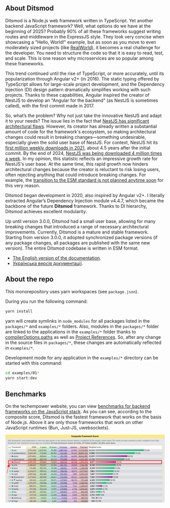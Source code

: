 ## About Ditsmod

Ditsmod is a Node.js web framework written in TypeScript. Yet another backend JavaScript framework? Well, what options do we have at the beginning of 2025? Probably 90% of all these frameworks suggest writing routes and middleware in the ExpressJS style. They look very concise when showcasing a "Hello, World!" example, but as soon as you move to even moderately sized projects (like [RealWorld][5]), it becomes a real challenge for the developer. You need to structure the code so that it is easy to read, test, and scale. This is one reason why microservices are so popular among these frameworks.

This trend continued until the rise of TypeScript, or more accurately, until its popularization through Angular v2+ (in 2016). The static typing offered by TypeScript allows for large-scale project development, and the Dependency Injection (DI) design pattern dramatically simplifies working with such projects. Thanks to these capabilities, Angular inspired the creator of NestJS to develop an "Angular for the backend" (as NestJS is sometimes called), with the first commit made in 2017.

So, what’s the problem? Why not just take the innovative NestJS and adapt it to your needs? The issue lies in the fact that [NestJS has significant architectural flaws][6]. However, its creator has already written a substantial amount of code for the framework's ecosystem, so making architectural changes could result in breaking changes—something undesirable, especially given the solid user base of NestJS. For context, NestJS hit its [first million weekly downloads in 2021][7], about 4.5 years after the initial commit. By the end of 2024, [NestJS was being downloaded 4 million times a week][9]. In my opinion, this statistic reflects an impressive growth rate for NestJS's user base. At the same time, this rapid growth now hinders architectural changes because the creator is reluctant to risk losing users, often rejecting anything that could introduce breaking changes. For example, the [transition to the ESM standard is not planned anytime soon][8] for this very reason.

Ditsmod began development in 2020, also inspired by Angular v2+. I literally extracted Angular’s Dependency Injection module v4.4.7, which became the backbone of the future **Ditsmod** framework. Thanks to DI hierarchy, Ditsmod achieves excellent modularity.

Up until version 3.0.0, Ditsmod had a small user base, allowing for many breaking changes that introduced a range of necessary architectural improvements. Currently, Ditsmod is a mature and stable framework. Starting from version 3.0.0, it adopted synchronized package versions (if any package changes, all packages are published with the same new version). The entire Ditsmod codebase is written in ESM format.

- [The English version of the documentation](https://ditsmod.github.io/en/).
- [Українська версія документації](https://ditsmod.github.io/).

## About the repo

This monorepository uses yarn workspaces (see `package.json`).

During you run the following command:

```bash
yarn install
```

yarn will create symlinks in `node_modules` for all packages listed in the `packages/*` and `examples/*` folders. Also, modules in the `packages/*` folder are linked to the applications in the `examples/*` folder thanks to [compilerOptions.paths][2] as well as [Project References][3]. So, after any change in the source files in `packages/*`, these changes are automatically reflected in `examples/*`.

Development mode for any application in the `examples/*` directory can be started with this command:

```bash
cd examples/01*
yarn start:dev
```

## Benchmarks

On the techempower website, you can view [benchmarks for backend frameworks on the JavaScript stack][4]. As you can see, according to the composite score, Ditsmod is the fastest framework that works on the basis of Node.js. Above it are only those frameworks that work on other JavaScript runtimes (Bun, Just-JS, uwebsockets).

![](tech-empower-benchmarks.png)

[1]: https://github.com/angular/angular
[2]: https://www.typescriptlang.org/tsconfig#paths
[3]: https://www.typescriptlang.org/docs/handbook/project-references.html
[4]: https://www.techempower.com/benchmarks/#section=test&runid=e81c1103-95d8-485e-949a-5ae323c76c87&hw=ph&test=composite&l=zieepr-67z
[5]: https://github.com/tanem/express-bookshelf-realworld-example-app
[6]: https://dev.to/kostyatretyak/nestjs-vs-ditsmod-injection-scopes-537o
[7]: https://x.com/kammysliwiec/status/1447892571376783360
[8]: https://github.com/nestjs/nest/issues/13817#issuecomment-2245130264
[9]: https://x.com/kammysliwiec/status/1859531066006032394

